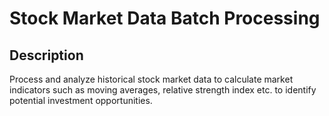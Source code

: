 # Stock Market Data Batch Processing

## Description

Process and analyze historical stock market data to calculate market indicators such as moving averages, relative strength index etc. to identify potential investment opportunities.
